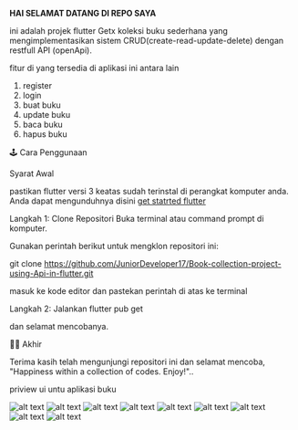 **HAI SELAMAT DATANG DI REPO SAYA**

ini adalah projek flutter Getx koleksi buku sederhana yang mengimplementasikan sistem CRUD(create-read-update-delete) dengan restfull API (openApi).


fitur di yang tersedia di aplikasi ini antara lain

1. register
2. login
3. buat buku 
4. update buku
5. baca buku
6. hapus buku


🕹 Cara Penggunaan

Syarat Awal

pastikan flutter versi 3 keatas sudah terinstal di perangkat komputer anda. Anda dapat mengunduhnya disini [get statrted flutter](https://flutter.dev/?gclid=CjwKCAiA-bmsBhAGEiwAoaQNmsDWBfo5H_c6fjGWHzfcJ-Iei1lm2BWoIuqZ4ATfCUykH8E0xV5XwBoCPnwQAvD_BwE&gclsrc=aw.ds)

Langkah 1: Clone Repositori
Buka terminal atau command prompt di komputer.

Gunakan perintah berikut untuk mengklon repositori ini:

git clone https://github.com/JuniorDeveloper17/Book-collection-project-using-Api-in-flutter.git

masuk ke kode editor dan pastekan perintah di atas ke terminal


Langkah 2: Jalankan flutter pub get

dan selamat mencobanya.

🐱‍🏍 Akhir


Terima kasih telah mengunjungi repositori ini dan selamat mencoba, "Happiness within a collection of codes. Enjoy!"..

priview ui untu aplikasi buku



![alt text](https://github.com/JuniorDeveloper17/Book-collection-project-using-Api-in-flutter/blob/master/priview/20231230_004002975.png)
![alt text](https://github.com/JuniorDeveloper17/Book-collection-project-using-Api-in-flutter/blob/master/priview/20231230_003956269.png)
![alt text](https://github.com/JuniorDeveloper17/Book-collection-project-using-Api-in-flutter/blob/master/priview/20231229_233128244.png)
![alt text](https://github.com/JuniorDeveloper17/Book-collection-project-using-Api-in-flutter/blob/master/priview/20231229_232826439.png)
![alt text](https://github.com/JuniorDeveloper17/Book-collection-project-using-Api-in-flutter/blob/master/priview/20231229_232801942.png)
![alt text](https://github.com/JuniorDeveloper17/Book-collection-project-using-Api-in-flutter/blob/master/priview/20231229_232748685.png)
![alt text](https://github.com/JuniorDeveloper17/Book-collection-project-using-Api-in-flutter/blob/master/priview/20231229_232731488.png)
![alt text](https://github.com/JuniorDeveloper17/Book-collection-project-using-Api-in-flutter/blob/master/priview/20231229_232638536.png)
![alt text](https://github.com/JuniorDeveloper17/Book-collection-project-using-Api-in-flutter/blob/master/priview/20231229_232557702.png)

